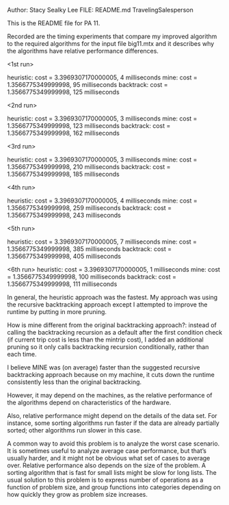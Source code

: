 Author: Stacy Sealky Lee
FILE: README.md
TravelingSalesperson


This is the README file for PA 11.

Recorded are the timing experiments that compare my improved algorithm
to the required algorithms for the input file big11.mtx
and it describes why the algorithms have relative performance differences.

<1st run>

heuristic: cost = 3.3969307170000005, 4 milliseconds
mine: cost = 1.3566775349999998, 95 milliseconds
backtrack: cost = 1.3566775349999998, 125 milliseconds

<2nd run>

heuristic: cost = 3.3969307170000005, 3 milliseconds
mine: cost = 1.3566775349999998, 123 milliseconds
backtrack: cost = 1.3566775349999998, 162 milliseconds

<3rd run>

heuristic: cost = 3.3969307170000005, 3 milliseconds
mine: cost = 1.3566775349999998, 210 milliseconds
backtrack: cost = 1.3566775349999998, 185 milliseconds

<4th run>

heuristic: cost = 3.3969307170000005, 4 milliseconds
mine: cost = 1.3566775349999998, 259 milliseconds
backtrack: cost = 1.3566775349999998, 243 milliseconds

<5th run>

heuristic: cost = 3.3969307170000005, 7 milliseconds
mine: cost = 1.3566775349999998, 385 milliseconds
backtrack: cost = 1.3566775349999998, 405 milliseconds

<6th run>
heuristic: cost = 3.3969307170000005, 1 milliseconds
mine: cost = 1.3566775349999998, 100 milliseconds
backtrack: cost = 1.3566775349999998, 111 milliseconds


<Explanation>

In general, the heuristic approach was the fastest.
My approach was using the recursive backtracking approach
except I attempted to improve the runtime by putting in more pruning.

How is mine different from the original backtracking approach?:
instead of calling the backtracking recursion as a default
after the first condition check
(if current trip cost is less than the mintrip cost),
I added an additional pruning so it only calls backtracking recursion conditionally,
rather than each time.

I believe MINE was (on average) faster than the suggested recursive backtracking approach
because on my machine, it cuts down the runtime consistently less than the original backtracking.

However, it may depend on the machines,
as the relative performance of the algorithms depend on characteristics of the hardware.

Also, relative performance might depend on the details of the data set.
For instance, some sorting algorithms run faster if the data are already partially sorted;
other algorithms run slower in this case.

A common way to avoid this problem is to analyze the worst case scenario.
It is sometimes useful to analyze average case performance, but that’s usually harder,
and it might not be obvious what set of cases to average over.
Relative performance also depends on the size of the problem.
A sorting algorithm that is fast for small lists might be slow for long lists.
The usual solution to this problem is to express number of operations as a function of problem size,
and group functions into categories depending on how quickly they grow as problem size increases.
